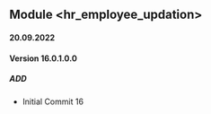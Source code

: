 ## Module <hr_employee_updation>

#### 20.09.2022
#### Version 16.0.1.0.0
##### ADD
- Initial Commit 16
